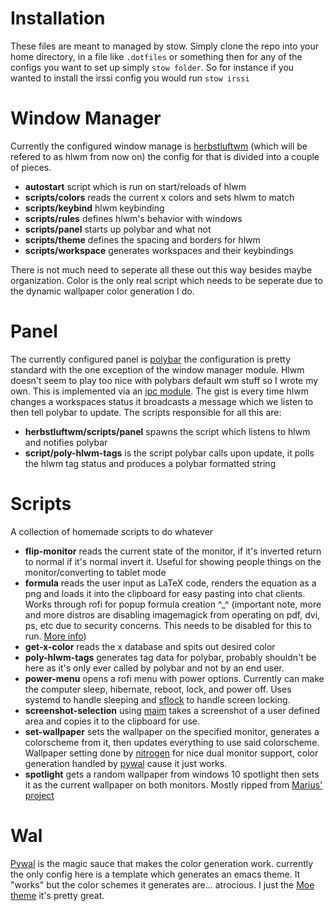 Installation
============

These files are meant to managed by stow. Simply clone the repo into your home
directory, in a file like `.dotfiles` or something then for any of the configs
you want to set up simply `stow folder`. So for instance if you wanted to 
install the irssi config you would run `stow irssi`

Window Manager
==============

Currently the configured window manage is [herbstluftwm](https://herbstluftwm.org)
(which will be refered to as hlwm from now on) the config for that is divided 
into a couple of pieces.

  * **autostart** script which is run on start/reloads of hlwm
  * **scripts/colors** reads the current x colors and sets hlwm to match
  * **scripts/keybind** hlwm keybinding
  * **scripts/rules** defines hlwm's behavior with windows
  * **scripts/panel** starts up polybar and what not
  * **scripts/theme** defines the spacing and borders for hlwm
  * **scripts/workspace** generates workspaces and their keybindings
 
 There is not much need to seperate all these out this way besides maybe organization.
 Color is the only real script which needs to be seperate due to the dynamic wallpaper
 color generation I do.
 
Panel
=====

The currently configured panel is [polybar](https://github.com/jaagr/polybar)
the configuration is pretty standard with the one exception of the window manager
module. Hlwm doesn't seem to play too nice with polybars default wm stuff so I wrote
my own. This is implemented via an [ipc module](https://github.com/jaagr/polybar/wiki/Module:-ipc).
The gist is every time hlwm changes a workspaces status it broadcasts a message which we 
listen to then tell polybar to update. The scripts responsible for all this are:

  * **herbstluftwm/scripts/panel** spawns the script which listens to hlwm and notifies polybar
  * **script/poly-hlwm-tags** is the script polybar calls upon update, it polls the hlwm tag status
  and produces a polybar formatted string
  
Scripts
=======

A collection of homemade scripts to do whatever

  * **flip-monitor** reads the current state of the monitor, if it's inverted return to normal
  if it's normal invert it. Useful for showing people things on the monitor/converting to tablet mode
  * **formula** reads the user input as LaTeX code, renders the equation as a png and loads it into 
  the clipboard for easy pasting into chat clients. Works through rofi for popup formula creation ^_^
  (important note, more and more distros are disabling imagemagick from operating on pdf, dvi, ps, etc
  due to security concerns. This needs to be disabled for this to run. 
  [More info](https://imagemagick.org/script/security-policy.php))
  * **get-x-color** reads the x database and spits out desired color
  * **poly-hlwm-tags** generates tag data for polybar, probably shouldn't be 
  here as it's only ever called by polybar and not by an end user.
  * **power-menu** opens a rofi menu with power options. Currently can make the computer
  sleep, hibernate, reboot, lock, and power off. Uses systemd to handle sleeping and 
  [sflock](https://github.com/benruijl/sflock) to handle screen locking.
  * **screenshot-selection** using [maim](https://github.com/naelstrof/maim) takes a screenshot
  of a user defined area and copies it to the clipboard for use.
  * **set-wallpaper** sets the wallpaper on the specified monitor, generates a colorscheme
  from it, then updates everything to use said colorscheme. Wallpaper setting done by 
  [nitrogen](https://github.com/l3ib/nitrogen) for nice dual monitor support, 
  color generation handled by [pywal](https://github.com/dylanaraps/pywal) cause it just works.
  * **spotlight** gets a random wallpaper from windows 10 spotlight then sets it as the current
  wallpaper on both monitors. Mostly ripped from [Marius' project](https://gihub.com/mariusknaust/spotlight) 
  
Wal
===

[Pywal](https://github.com/dylanaraps/pywal) is the magic sauce that makes the color generation work.
currently the only config here is a template which generates an emacs theme. It "works" but the color 
schemes it generates are... atrocious. I just the [Moe theme](https://github.com/kuanyui/moe-theme.el) 
it's pretty great.

